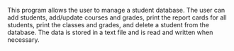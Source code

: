 This program allows the user to manage a student database. The user can add students, add/update courses and grades, print the report cards for all students, print the classes and grades, and delete a student from the database. The data is stored in a text file and is read and written when necessary.
